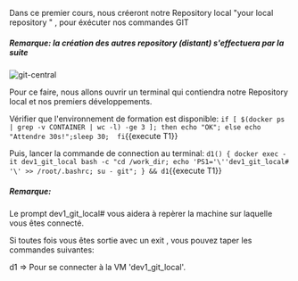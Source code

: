 Dans ce premier cours, nous créeront notre Repository local "your local repository " , pour éxécuter nos commandes GIT

##### _Remarque_: la création des autres repository (distant) s'effectuera par la suite

![git-central](/testgitessai/scenarios/git_training_part1/assets/git-central.png)

Pour ce faire, nous allons ouvrir un terminal qui contiendra notre Repository local et nos premiers développements.

Vérifier que l'environnement de formation est disponible:
`if [ $(docker ps  | grep -v CONTAINER | wc -l) -ge 3 ]; then echo "OK"; else echo "Attendre 30s!";sleep 30;  fi`{{execute T1}}

Puis, lancer la commande de connection au terminal:
`d1() { docker exec -it dev1_git_local bash -c "cd /work_dir; echo 'PS1='\''dev1_git_local# '\' >> /root/.bashrc; su - git"; } && d1`{{execute T1}}


##### _Remarque_:
Le prompt dev1_git_local#  vous aidera à repèrer la machine sur laquelle vous êtes connecté.

Si toutes fois vous êtes sortie avec un exit , vous pouvez taper les commandes suivantes:

d1 => Pour se connecter à la VM 'dev1_git_local'.
